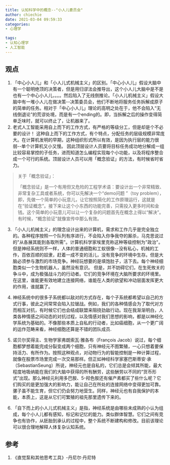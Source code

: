 ```yaml
---
title: 认知科学中的概念--"小人儿委员会"
author: chiechie
date: 2021-03-04 09:59:33
categories: 
- 心理学

tags:
- 认知心理学
- 人工智能
---
```


## 观点
1. 「中心小人儿」和「小人儿式机械主义」的区别。「中心小人儿」假设大脑中有一个聪明绝顶的决策者，但是用归谬法会推导出，这个小人儿大脑中是不是也有一个中心小人儿，。。。然后陷入了无线倒推论。「小人儿机械主义」假设大脑中有一堆小人儿在做决策--决策委员会，他们不断地将服务任务拆解成原子的简单的任务。相对于「中心小人儿」理论的高明之处在于，他不会陷入“无线倒退论”的荒谬处境，而是有一个ending的。即，当拆解之后的操作变得简单乏味时，就可以终止了，让机器来了。
2. 老式人工智能采用自上而下的工作方式，有严格的等级分工，但是却是个不必要的设计！ 这种自上而下的工作方式，有个特点，分配任务的层级规模非常庞大。在计算机发明的早期，这种组织形式所以有效，是因为执行层的能力很弱--单个计算机又小又慢。
因此顶层设计人员要将目标任务成功地分解成一组比较容易掌控的子任务，进而知道怎么编程实现每个小功能，以及将程序整合成一个可行的系统。顶层设计人员可以用「概念验证」的方法，有时候省时省力。

> 关于「概念验证」：
> 
>「概念验证」是一个有用但又危险的工程学术语：要设计出一个非常精致、非常复杂工具或者系统，你可以先解决一个“demo问题 ”（toy problem），即，先做一个简单的小玩意儿，让它按照简化的工作原理运行，这就是在“验证概念”。接下来让这个小东西的功能完善，只需投入更多时间和金钱。这个简单的小玩意儿可以让一个复杂的问题首先在概念上得以“解决”。有时候，“概念验证”就像宣传中那么有效。

3. 「小人儿机械主义」的理念设计出来的计算机，需求和工作几乎是完全独立的。各种程序按照一个队列有序进行，不会陷入你争我夺的厮杀，马克思说过的"从各展其能到各取所需"。计算机科学家埃里克称这种等级控制为"政治"。但是神经系统则不一样，人体的普通细胞和工蚁很像--没有私心，机械的工作，百依百顺的奴隶，赶着一成不变的活儿，没有竞争的环境中生存。但是大脑必须参与激烈的市场竞争。神经玩想要的是填饱肚子，活下去。每个神经细胞类似一个生物机器人，虽然没有意识。 但是，并不妨碍它们，在生死攸关的争斗中，成为极强战斗力的行动者。它们的竞争环境在大脑所要求的环境里。在这里，谁能更有效地建立连接网络，谁能在人类的欲望和冲动层面发挥更大的作用，谁就赢了。

4. 神经系统中的很多子系统都以敌对的方式存在，每个子系统都希望以自己的方式行事，彼此之间常常会陷入拉锯战。例如，我们的各种情感会为了取代对方而相互对抗，有时候它们也会结成联盟来阻挠劲敌行动。现在我渐渐明白，人类各种情感之间动态的对抗过程，以及情感对我们思想的影响，都是以神经化学系统为基础的。不像那些本质上自私的行动者，比如癌细胞，从一个更广阔的运作范畴来看，神经细胞还算是不错的团队成员.

5. 诺贝尔奖得主、生物学家弗朗索瓦·雅各布（François Jacob）说过，每个细胞都梦想着能完成分裂变成两个细胞，只有神经元不图繁殖，一心只想着要保持活力、有所作为。按照这种观点，对动物行为的智能控制是一种计算过程，就像在股票市场里完成一次交易那样。但正如神经科学家塞巴斯蒂安·承（SebastianSeung）所说，神经元也是自私的，它们总是会倾其所能，最大程度地吸纳能在我们的大脑中获得的所有酬劳，这些酬劳以不同的“货币形式”出现。那么神经元利用多巴胺、5-羟色胺还有催产素都买了些什么呢？它们购买的是更加强大的影响力，能让自己在所处的连接网络中变得更加可靠。骡子虽不能生育，但它们仍会努力地营生。同样，神经元也有自我保护的本能，本质上，这是从它们可繁殖的祖先那里遗传下来的。

6. 「自下而上的小人儿式机械主义」是指，神经系统是由哪些未成熟的小认为组成，每个小人儿都有感知，标记和记忆的能力。类似群体智慧。它们之间有竞争也有协作，从胚胎到承认的过程中，整个系统不断建构和修改。目前该理论可以很合理地解释人体复杂认知系统。

## 参考

1. 《直觉泵和其他思考工具》-丹尼尔·丹尼特
